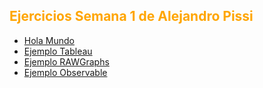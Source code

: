 
<h2 style="color:#FFA500"> Ejercicios Semana 1 de Alejandro Pissi </h2>

* [Hola Mundo](https://apissi.github.io/infovis/s1/holamundo.html)
* [Ejemplo Tableau](https://apissi.github.io/infovis/s1/tableausem1.html)
* [Ejemplo RAWGraphs](https://apissi.github.io/infovis/s1/rawgraph.html)
* [Ejemplo Observable](https://apissi.github.io/infovis/s1/observable.html)
